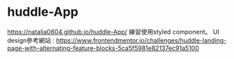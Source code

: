 # huddle-App
https://natalia0604.github.io/huddle-App/
練習使用styled component。
UI design參考網站 : https://www.frontendmentor.io/challenges/huddle-landing-page-with-alternating-feature-blocks-5ca5f5981e82137ec91a5100
